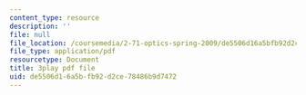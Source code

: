 ```yaml
---
content_type: resource
description: ''
file: null
file_location: /coursemedia/2-71-optics-spring-2009/de5506d16a5bfb92d2ce78486b9d7472_X6cea7dAhBc.pdf
file_type: application/pdf
resourcetype: Document
title: 3play pdf file
uid: de5506d1-6a5b-fb92-d2ce-78486b9d7472
---
```

